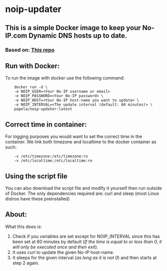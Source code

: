 # noip-updater
## This is a simple Docker image to keep your No-IP.com Dynamic DNS hosts up to date. 
### Based on: [This repo](https://github.com/Mardiie/noip-update)
Run with Docker:
-------------

To run the image with docker use the following command:
```
    docker run -d \
    -e NOIP_USER=<Your No-IP username or email>
    -e NOIP_PASSWORD=<Your No-IP password> \
    -e NOIP_HOST=<Your No-IP host-name you want to update> \
    -e NOIP_INTERVAL=<The update interval (default: 60 minutes)> \
    papela/noip-updater:latest
```

Correct time in container:
------------- 
For logging purposes you would want to set the correct time in the container.
We link both timezone and localtime to the docker container as such:
```
    -v /etc/timezone:/etc/timezone:ro 
    -v /etc/localtime:/etc/localtime:ro 
```

Using the script file
----------------------------

You can also download the script file and modify it yourself then run outside of Docker. 
The only dependencies required are: curl and sleep (most Linux distros have these preinstalled)

About:
----------
What this does is:

1. Check if you variables are set except for NOIP_INTERVAL since this has been set at 60 minutes by default (_If the time is equal to or less than 0, it will only be executed once and then exit_).
2. It uses curl to update the given No-IP host-name.
3. It sleeps for the given interval (_as long as it is not 0_) and then starts at step 2 again.
